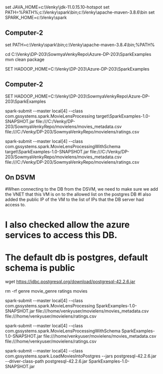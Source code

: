 set JAVA_HOME=c:\Venky\jdk-11.0.15.10-hotspot
set PATH=%PATH%;c:\Venky\spark\bin;c:\Venky\apache-maven-3.8.6\bin
set SPARK_HOME=c:\Venky\spark

## Computer-2
set PATH=c:\Venky\spark\bin;c:\Venky\apache-maven-3.8.4\bin;%PATH%


cd C:\Venky\DP-203\SowmyaVenkyRepo\Azure-DP-203\SparkExamples
mvn clean package

SET HADOOP_HOME=C:\Venky\DP-203\Azure-DP-203\SparkExamples

## Computer-2 
SET HADOOP_HOME=C:\Venky\DP-203\SowmyaVenkyRepo\Azure-DP-203\SparkExamples

spark-submit --master local[4] --class com.gssystems.spark.MovieLensProcessing target\SparkExamples-1.0-SNAPSHOT.jar file:///C:/Venky/DP-203/SowmyaVenkyRepo/movielens/movies_metadata.csv file:///C:/Venky/DP-203/SowmyaVenkyRepo/movielens/ratings.csv

spark-submit --master local[4] --class com.gssystems.spark.MovieLensProcessingWithSchema target\SparkExamples-1.0-SNAPSHOT.jar file:///C:/Venky/DP-203/SowmyaVenkyRepo/movielens/movies_metadata.csv file:///C:/Venky/DP-203/SowmyaVenkyRepo/movielens/ratings.csv

## On DSVM
#When connecting to the DB from the DSVM, we need to make sure we add the VNET that this VM is on to the allowed list on the postgres DB
#I also added the public IP of the VM to the list of IPs that the DB server had access to.
# I also checked allow the azure services to access this DB. 
# The default db is postgres, default schema is public 

wget https://jdbc.postgresql.org/download/postgresql-42.2.6.jar

rm -rf genre movie_genre ratings movies

spark-submit --master local[4] --class com.gssystems.spark.MovieLensProcessing SparkExamples-1.0-SNAPSHOT.jar file:///home/venkyuser/movielens/movies_metadata.csv file:///home/venkyuser/movielens/ratings.csv

spark-submit --master local[4] --class com.gssystems.spark.MovieLensProcessingWithSchema SparkExamples-1.0-SNAPSHOT.jar file:///home/venkyuser/movielens/movies_metadata.csv file:///home/venkyuser/movielens/ratings.csv

spark-submit --master local[4] --class com.gssystems.spark.LoadMoviesIntoPostgres --jars postgresql-42.2.6.jar --driver-class-path postgresql-42.2.6.jar SparkExamples-1.0-SNAPSHOT.jar
